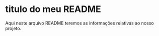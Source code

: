  # titulo do meu README

 Aqui neste arquivo README teremos as informações relativas ao nosso projeto.
 